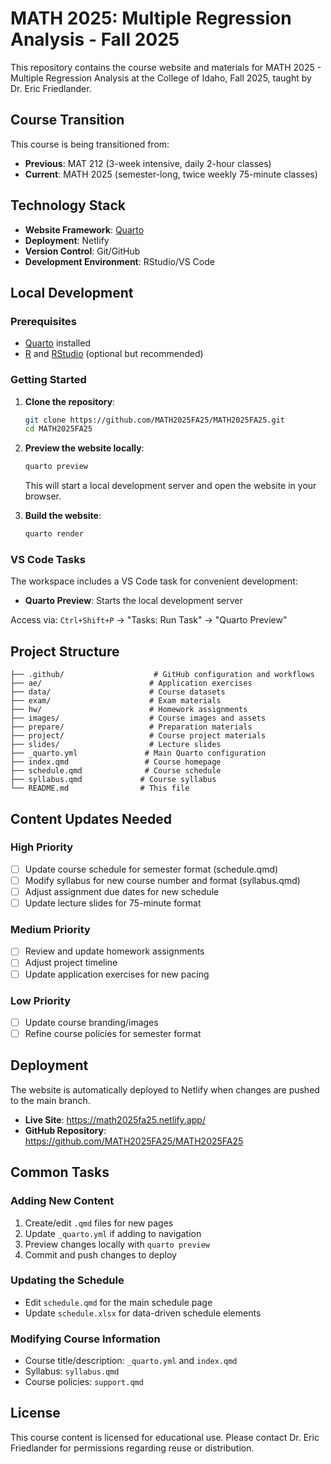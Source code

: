 # MATH 2025: Multiple Regression Analysis - Fall 2025

This repository contains the course website and materials for MATH 2025 - Multiple Regression Analysis at the College of Idaho, Fall 2025, taught by Dr. Eric Friedlander.

## Course Transition

This course is being transitioned from:
- **Previous**: MAT 212 (3-week intensive, daily 2-hour classes)  
- **Current**: MATH 2025 (semester-long, twice weekly 75-minute classes)

## Technology Stack

- **Website Framework**: [Quarto](https://quarto.org/)
- **Deployment**: Netlify
- **Version Control**: Git/GitHub
- **Development Environment**: RStudio/VS Code

## Local Development

### Prerequisites
- [Quarto](https://quarto.org/docs/get-started/) installed
- [R](https://www.r-project.org/) and [RStudio](https://posit.co/download/rstudio-desktop/) (optional but recommended)

### Getting Started

1. **Clone the repository**:
   ```bash
   git clone https://github.com/MATH2025FA25/MATH2025FA25.git
   cd MATH2025FA25
   ```

2. **Preview the website locally**:
   ```bash
   quarto preview
   ```
   This will start a local development server and open the website in your browser.

3. **Build the website**:
   ```bash
   quarto render
   ```

### VS Code Tasks

The workspace includes a VS Code task for convenient development:
- **Quarto Preview**: Starts the local development server

Access via: `Ctrl+Shift+P` → "Tasks: Run Task" → "Quarto Preview"

## Project Structure

```
├── .github/                    # GitHub configuration and workflows
├── ae/                        # Application exercises  
├── data/                      # Course datasets
├── exam/                      # Exam materials
├── hw/                        # Homework assignments
├── images/                    # Course images and assets
├── prepare/                   # Preparation materials
├── project/                   # Course project materials
├── slides/                    # Lecture slides
├── _quarto.yml               # Main Quarto configuration
├── index.qmd                 # Course homepage
├── schedule.qmd              # Course schedule
├── syllabus.qmd             # Course syllabus
└── README.md                # This file
```

## Content Updates Needed

### High Priority
- [ ] Update course schedule for semester format (schedule.qmd)
- [ ] Modify syllabus for new course number and format (syllabus.qmd)  
- [ ] Adjust assignment due dates for new schedule
- [ ] Update lecture slides for 75-minute format

### Medium Priority
- [ ] Review and update homework assignments
- [ ] Adjust project timeline
- [ ] Update application exercises for new pacing

### Low Priority
- [ ] Update course branding/images
- [ ] Refine course policies for semester format

## Deployment

The website is automatically deployed to Netlify when changes are pushed to the main branch.

- **Live Site**: https://math2025fa25.netlify.app/
- **GitHub Repository**: https://github.com/MATH2025FA25/MATH2025FA25

## Common Tasks

### Adding New Content
1. Create/edit `.qmd` files for new pages
2. Update `_quarto.yml` if adding to navigation
3. Preview changes locally with `quarto preview`
4. Commit and push changes to deploy

### Updating the Schedule
- Edit `schedule.qmd` for the main schedule page
- Update `schedule.xlsx` for data-driven schedule elements

### Modifying Course Information
- Course title/description: `_quarto.yml` and `index.qmd`
- Syllabus: `syllabus.qmd`
- Course policies: `support.qmd`

## License

This course content is licensed for educational use. Please contact Dr. Eric Friedlander for permissions regarding reuse or distribution.

